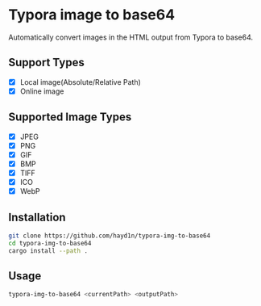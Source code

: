 # Typora image to base64

Automatically convert images in the HTML output from Typora to base64.

## Support Types

- [x] Local image(Absolute/Relative Path)
- [x] Online image

## Supported Image Types

- [x] JPEG
- [x] PNG
- [x] GIF
- [x] BMP
- [x] TIFF
- [x] ICO
- [x] WebP

## Installation

```bash
git clone https://github.com/hayd1n/typora-img-to-base64
cd typora-img-to-base64
cargo install --path .
```

## Usage

```bash
typora-img-to-base64 <currentPath> <outputPath>
```
